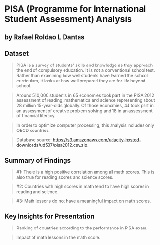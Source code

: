 # PISA (Programme for International Student Assessment) Analysis
## by Rafael Roldao L Dantas


## Dataset

> PISA is a survey of students' skills and knowledge as they approach the end of compulsory education. It is not a conventional school test. Rather than examining how well students have learned the school curriculum, it looks at how well prepared they are for life beyond school.

> Around 510,000 students in 65 economies took part in the PISA 2012 assessment of reading, mathematics and science representing about 28 million 15-year-olds globally. Of those economies, 44 took part in an assessment of creative problem solving and 18 in an assessment of financial literacy.

> In order to optimize computer processing, this analysis includes only OECD countries.

> Database source: https://s3.amazonaws.com/udacity-hosted-downloads/ud507/pisa2012.csv.zip.


## Summary of Findings

> #1: There is a high positive correlation among all math scores. This is also true for reading scores and science scores.

> #2: Countries with high scores in math tend to have high scores in reading and science.

> #3: Math lessons do not have a meaningful impact on math scores.


## Key Insights for Presentation

> Ranking of countries according to the performance in PISA exam.

> Impact of math lessons in the math score.